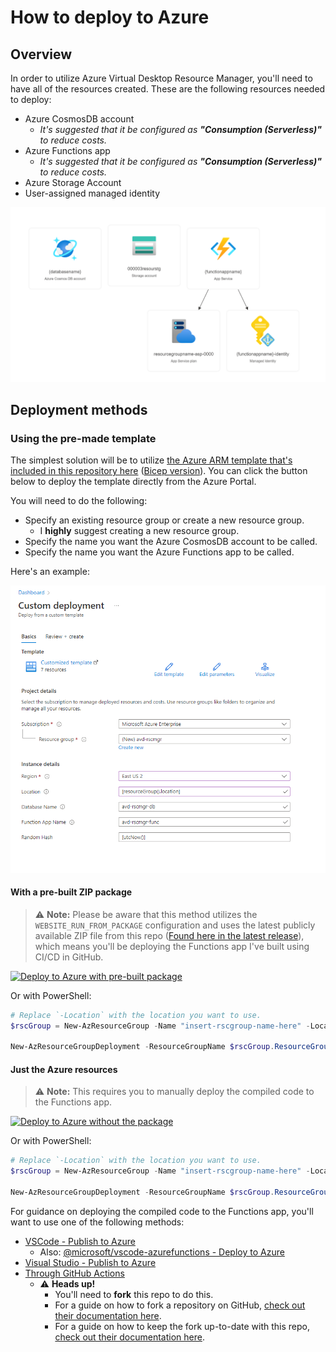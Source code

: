 # How to deploy to Azure

## Overview

In order to utilize Azure Virtual Desktop Resource Manager, you'll need to have all of the resources created. These are the following resources needed to deploy:

- Azure CosmosDB account
  - _It's suggested that it be configured as **"Consumption (Serverless)"** to reduce costs._
- Azure Functions app
  - _It's suggested that it be configured as **"Consumption (Serverless)"** to reduce costs._
- Azure Storage Account
- User-assigned managed identity

![A visualized sample of the resources.](../.github/repo-imgs/sample-resource-visualizer.png)

## Deployment methods

### Using the pre-made template

The simplest solution will be to utilize [the Azure ARM template that's included in this repository here](../azure/deploy-avd-rscmgr.json) ([Bicep version](../azure/deploy-avd-rscmgr.bicep)). You can click the button below to deploy the template directly from the Azure Portal.

You will need to do the following:

- Specify an existing resource group or create a new resource group.
  - I **highly** suggest creating a new resource group.
- Specify the name you want the Azure CosmosDB account to be called.
- Specify the name you want the Azure Functions app to be called.

Here's an example:

![Example of template parameters in the Azure portal.](../.github/repo-imgs/deploy-to-azure_template/deployment-parameters.png)

#### With a pre-built ZIP package

> ⚠️ **Note:** Please be aware that this method utilizes the `WEBSITE_RUN_FROM_PACKAGE` configuration and uses the latest publicly available ZIP file from this repo ([Found here in the latest release](https://github.com/Smalls1652/SmallsOnline.AVD.ResourceManager/releases/latest)), which means you'll be deploying the Functions app I've built using CI/CD in GitHub.

[![Deploy to Azure with pre-built package](https://aka.ms/deploytoazurebutton)](https://portal.azure.com/#create/Microsoft.Template/uri/https%3A%2F%2Fraw.githubusercontent.com%2FSmalls1652%2FSmallsOnline.AVD.ResourceManager%2Fmain%2Fazure%2Fdeploy-avd-rscmgr.json)

Or with PowerShell:

```powershell
# Replace `-Location` with the location you want to use.
$rscGroup = New-AzResourceGroup -Name "insert-rscgroup-name-here" -Location "eastus2"

New-AzResourceGroupDeployment -ResourceGroupName $rscGroup.ResourceGroupName -Name "deployAvdRscMgr" -Mode "Incremental" -TemplateUri "https://raw.githubusercontent.com/Smalls1652/SmallsOnline.AVD.ResourceManager/main/azure/deploy-avd-rscmgr.json"
```

#### Just the Azure resources

> ⚠️ **Note:** This requires you to manually deploy the compiled code to the Functions app.

[![Deploy to Azure without the package](https://aka.ms/deploytoazurebutton)](https://portal.azure.com/#create/Microsoft.Template/uri/https%3A%2F%2Fraw.githubusercontent.com%2FSmalls1652%2FSmallsOnline.AVD.ResourceManager%2Fmain%2Fazure%2Fdeploy-avd-rscmgr_no-package.json)

Or with PowerShell:

```powershell
# Replace `-Location` with the location you want to use.
$rscGroup = New-AzResourceGroup -Name "insert-rscgroup-name-here" -Location "eastus2"

New-AzResourceGroupDeployment -ResourceGroupName $rscGroup.ResourceGroupName -Name "deployAvdRscMgr" -Mode "Incremental" -TemplateUri "https://raw.githubusercontent.com/Smalls1652/SmallsOnline.AVD.ResourceManager/main/azure/deploy-avd-rscmgr_no-package.json"
```

For guidance on deploying the compiled code to the Functions app, you'll want to use one of the following methods:

- [VSCode - Publish to Azure](https://docs.microsoft.com/en-us/azure/azure-functions/functions-develop-vs-code?tabs=csharp#publish-to-azure)
  - Also: [@microsoft/vscode-azurefunctions - Deploy to Azure](https://github.com/microsoft/vscode-azurefunctions/blob/main/README.md#deploy-to-azure)
- [Visual Studio - Publish to Azure](https://docs.microsoft.com/en-us/azure/azure-functions/functions-develop-vs?tabs=in-process#publish-to-azure)
- [Through GitHub Actions](https://docs.microsoft.com/en-us/azure/azure-functions/functions-how-to-github-actions?tabs=dotnet)
  - ⚠️ **Heads up!**
    - You'll need to **fork** this repo to do this.
    - For a guide on how to fork a repository on GitHub, [check out their documentation here](https://docs.github.com/en/get-started/quickstart/fork-a-repo).
    - For a guide on how to keep the fork up-to-date with this repo, [check out their documentation here](https://docs.github.com/en/pull-requests/collaborating-with-pull-requests/working-with-forks/syncing-a-fork).
